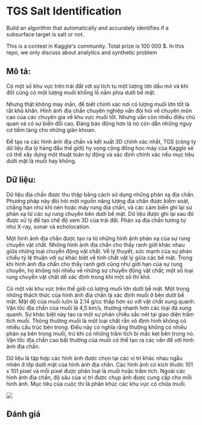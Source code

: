 # TGS Salt Identification
Build an algorithm that automatically and accurately identifies if a subsurface target is salt or not.

This is a contest in Kaggle's community. Total prize is 100 000 $. In this repo, we only discuss about analytics and synthetic problem 

## Mô tả:
Có một số khu vực trên trái đất với sự tích tụ một lượng lớn dầu mỏ và khí đốt cũng có một lượng muối khổng lồ nằm phía dưới bề mặt.

Nhưng thật không may mắn, để biết chính xác nơi có lượng muối lớn tốt là rất khó khăn. Hình ảnh địa chấn chuyên nghiệp vấn đòi hỏi về chuyên môn cao của các chuyên gia về khu vực muối tốt. Nhưng vẫn còn nhiều điều chủ quan và có sự biến đổi cao. Đáng báo động hơn là nó còn dẫn những nguy cơ tiềm tàng cho những giàn khoan.

Để tạo ra các hình ảnh địa chấn và kết xuất 3D chính xác nhất, TGS (công ty dữ liệu địa lý hàng đầu thế giới) hy vọng cộng đồng học máy của Kaggle sẽ có thể xây dựng một thuật toán tự động và xác định chính xác nếu mục tiêu dưới mặt là muối hay không.

## Dữ liệu:

Dữ liệu địa chấn được thu thập bằng cách sử dụng những phản xạ địa chấn. Phương pháp này đòi hỏi một nguồn năng lượng địa chấn được kiểm soát, chẳng hạn như khí nén hoặc máy rung địa chấn, và các cảm biến ghi lại sự phản xạ từ các sự rung chuyển bên dưới bề mặt. Dữ liệu được ghi lại sau đó được xử lý để tạo chế độ xem 3D của trái đất. Phản xạ địa chấn tương tự như X-ray, sonar và echolocation.

Một hình ảnh địa chấn được tạo ra từ những hình ảnh phản xạ của sự rung chuyển vật chất. Những hình ảnh địa chấn cho thấy ranh giới khác nhau giữa những loại chuyển động vật chất. Về lý thuyết, sức mạnh của sự phản chiếu tỷ lệ thuận với sự khác biệt về tính chất vật lý giữa các bề mặt. Trong khi hình ảnh địa chấn cho thấy ranh giới cũng như giới hạn của sự rung chuyển, họ không nói nhiều về những sự chuyển động vật chất; một số loại rung chuyển vật chất dễ xác định trong khi một số thì khó.

Có một vài khu vực trên thế giới có lượng muối lớn dưới bề mặt. Một trong những thách thức của hình ảnh địa chấn là xác định muối ở bên dưới bề mặt. Mật độ của muối luôn là 2.14 g/cc thấp hơn so với vật chất xung quanh. Vận tốc địa chấn của muối là 4,5 km/s, thường nhanh hơn các loại đá xung quanh. Sự khác biệt này tạo ra một sự phản chiếu sắc nét tại giao diện trầm tích muối. Thông thường muối là một loại chất rắn vô định hình không có nhiều cấu trúc bên trong. Điều này có nghĩa rằng thường không có nhiều phản xạ bên trong muối, trừ khi có những trầm tích bị mắc kẹt bên trong nó. Vận tốc địa chấn cao bất thường của muối có thể tạo ra các vấn đề với hình ảnh địa chấn.

Dữ liệu là tập hợp các hình ảnh được chọn tại các vị trí khác nhau ngẫu nhiên ở lớp dưới mặt của hình ảnh địa chấn. Các hình ảnh có kích thước 101 x 101 pixel và mỗi pixel được phân loại là muối hoặc trầm tích. Ngoài các hình ảnh địa chấn, độ sâu của vị trí được chụp ảnh được cung cấp cho mỗi hình ảnh. Mục tiêu của cuộc thi là phân khúc các khu vực có chứa muối.

![](http://pcable.com/uc/wr/motion01/comp_01-pcable_2d.jpg)
## Đánh giá
